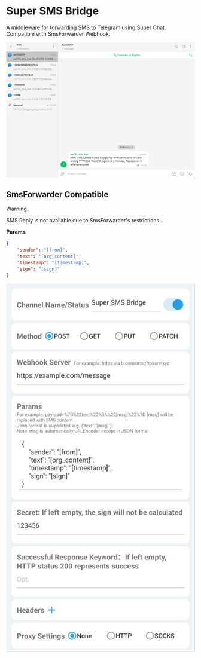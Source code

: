 # Super SMS Bridge
A middleware for forwarding SMS to Telegram using Super Chat. Compatible with SmsForwarder Webhook.  

![demo](./docs/eng-demo.png)

## SmsForwarder Compatible

> [!WARNING]  
> SMS Reply is not available due to SmsForwarder's restrictions.

**Params**
```json
{
    "sender": "[from]",
    "text": "[org_content]",
    "timestamp": "[timestamp]",
    "sign": "[sign]"
}
```

![setup](./docs/eng-sms-forwarder-setup.png)